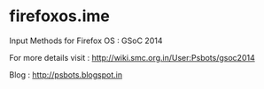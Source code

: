 firefoxos.ime
=============

Input Methods for Firefox OS : GSoC 2014

For more details visit : http://wiki.smc.org.in/User:Psbots/gsoc2014

Blog : http://psbots.blogspot.in
